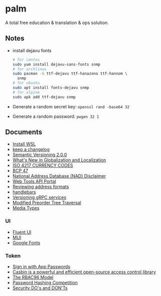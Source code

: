 # palm

A total free education &amp; translation &amp; ops solution.

## Notes

- install dejavu fonts

  ```bash
  # for centos
  sudo yum install dejavu-sans-fonts snmp
  # for archlinux
  sudo pacman -S ttf-dejavu ttf-hanazono ttf-hannom \
    snmp
  # for ubuntu
  sudo apt install fonts-dejavu snmp
  # for alpine
  sudo apk add ttf-dejavu snmp
  ```

- Generate a random secret key: `openssl rand -base64 32`
- Generate a random password: `pwgen 32 1`

## Documents

- [Install WSL](https://docs.microsoft.com/en-us/windows/wsl/install)
- [keep a changelog](https://keepachangelog.com/en/1.0.0/)
- [Semantic Versioning 2.0.0](https://semver.org/)
- [What's New in Globalization and Localization](<https://docs.microsoft.com/en-us/previous-versions/dotnet/netframework-4.0/dd997383(v=vs.100)?redirectedfrom=MSDN>)
- [ISO 4217 CURRENCY CODES](https://www.iso.org/iso-4217-currency-codes.html)
- [BCP 47](https://www.iana.org/assignments/language-subtag-registry/language-subtag-registry)
- [National Address Database (NAD) Disclaimer](https://www.transportation.gov/gis/national-address-database/national-address-database-nad-disclaimer)
- [Web Tools API Portal](https://www.usps.com/business/web-tools-apis/)
- [Reviewing address formats](https://help.shopify.com/en/manual/shipping/shopify-shipping/reviewing-address-formats)
- [handlebars](https://handlebarsjs.com/guide/)
- [Versioning gRPC services](https://docs.microsoft.com/en-us/aspnet/core/grpc/versioning?view=aspnetcore-6.0)
- [Modified Preorder Tree Traversal](https://gist.github.com/tmilos/f2f999b5839e2d42d751)
- [Media Types](https://www.iana.org/assignments/media-types/media-types.xhtml)

### UI

- [Fluent UI](https://developer.microsoft.com/en-us/fluentui#/controls/web)
- [MUI](https://mui.com/getting-started/installation/)
- [Google Fonts](https://developers.google.com/fonts/docs/material_icons#setup_method_2_self_hosting)

### Token

- [Sign in with App Passwords](https://support.google.com/accounts/answer/185833?hl=en)
- [Casbin is a powerful and efficient open-source access control library](https://casbin.org/docs/en/overview)
- [The RBAC96 Model](https://profsandhu.com/cs6393_s12/lecture-rbac96.pdf)
- [Password Hashing Competition](https://www.password-hashing.net/)
- [Security DO's and DON'Ts](https://quasar.dev/security/dos-and-donts)
